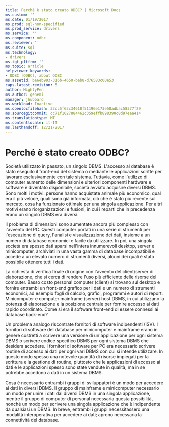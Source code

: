 ```yaml
---
title: Perché è stato creato ODBC? | Microsoft Docs
ms.custom: ''
ms.date: 01/19/2017
ms.prod: sql-non-specified
ms.prod_service: drivers
ms.service: ''
ms.component: odbc
ms.reviewer: ''
ms.suite: sql
ms.technology:
- drivers
ms.tgt_pltfrm: ''
ms.topic: article
helpviewer_keywords:
- ODBC [ODBC], about ODBC
ms.assetid: ba6eb993-316b-4650-bab8-d76583c00e53
caps.latest.revision: 5
author: MightyPen
ms.author: genemi
manager: jhubbard
ms.workload: Inactive
ms.openlocfilehash: 33cc5f63c34618f51196e173e58adbac58377f29
ms.sourcegitcommit: cc71f1027884462c359effb898390c8d97eaa414
ms.translationtype: MT
ms.contentlocale: it-IT
ms.lasthandoff: 12/21/2017
---
```

# <a name="why-was-odbc-created"></a>Perché è stato creato ODBC?
Società utilizzato in passato, un singolo DBMS. L'accesso al database è stato eseguito il front-end del sistema o mediante le applicazioni scritte per lavorare esclusivamente con tale sistema. Tuttavia, come l'utilizzo di computer aumento delle dimensioni e ulteriori componenti hardware e software è diventato disponibile, società avviato acquisire diversi DBMS. Sono molti i motivi: persone hanno acquistate animale più economico, qual era il più veloce, quali sono già informata, ciò che è stato più recente sul mercato, cosa ha funzionato ottimale per una singola applicazione. Per altri motivi erano riorganizzazioni e fusioni, in cui i reparti che in precedenza erano un singolo DBMS era diversi.  
  
 Il problema di dimensioni sono aumentate ancora più complesso con l'avvento del PC. Questi computer portati in una serie di strumenti per l'esecuzione di query, l'analisi e visualizzazione dei dati, insieme a un numero di database economici e facile da utilizzare. In poi, una singola società era spesso dati sparsi nell'intera innumerevoli desktop, server e minicomputer, archiviati in una vasta gamma di database incompatibili e accede a un elevato numero di strumenti diversi, alcuni dei quali è stato possibile ottenere tutti i dati.  
  
 La richiesta di verifica finale di origine con l'avvento del client/server di elaborazione, che si cerca di rendere l'uso più efficiente delle risorse del computer. Basso costo personal computer (client) si trovano sul desktop e fornire entrambi un front-end grafico per i dati e un numero di strumenti economici, ad esempio fogli di calcolo, grafici, programmi e autori di report. Minicomputer e computer mainframe (server) host DBMS, in cui utilizzano la potenza di elaborazione e la posizione centrale per fornire accesso ai dati rapido coordinato. Come si era il software front-end di essere connessi ai database back-end?  
  
 Un problema analogo riscontrate fornitori di software indipendenti (ISV). I fornitori di software del database per minicomputer e mainframe erano in genere costretti a scrivere una versione di un'applicazione per ogni sistema DBMS o scrivere codice specifico DBMS per ogni sistema DBMS che desidera accedere. I fornitori di software per PC era necessario scrivere routine di accesso ai dati per ogni vari DBMS con cui si intende utilizzare. In questo modo spesso una notevole quantità di risorse impiegati per la scrittura e la gestione di routine, piuttosto che le applicazioni di accesso ai dati e le applicazioni spesso sono state vendute in qualità, ma in se potrebbe accedono a dati in un sistema DBMS.  
  
 Cosa è necessario entrambi i gruppi di sviluppatori è un modo per accedere ai dati in diversi DBMS. Il gruppo di mainframe e minicomputer necessario un modo per unire i dati dai diversi DBMS in una singola applicazione, mentre il gruppo di computer di personal necessaria questa possibilità, nonché un modo per scrivere una singola applicazione che è indipendente da qualsiasi un DBMS. In breve, entrambi i gruppi necessitassero una modalità interoperativa per accedere ai dati; aprono necessaria la connettività del database.
